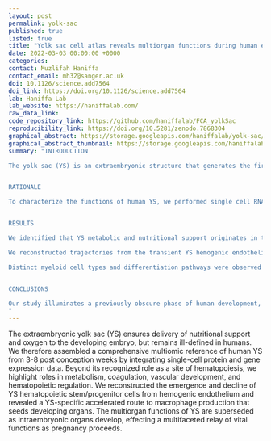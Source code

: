 ```yaml
---
layout: post
permalink: yolk-sac
published: true
listed: true
title: "Yolk sac cell atlas reveals multiorgan functions during human early development"
date: 2022-03-03 00:00:00 +0000
categories: 
contact: Muzlifah Haniffa
contact_email: mh32@sanger.ac.uk
doi: 10.1126/science.add7564
doi_link: https://doi.org/10.1126/science.add7564
lab: Haniffa Lab
lab_website: https://haniffalab.com/
raw_data_link: 
code_repository_link: https://github.com/haniffalab/FCA_yolkSac
reproducibility_link: https://doi.org/10.5281/zenodo.7868304
graphical_abstract: https://storage.googleapis.com/haniffalab/yolk-sac/YS-graphical_abstract-v8.png
graphical_abstract_thumbnail: https://storage.googleapis.com/haniffalab/yolk-sac/YS-graphical_abstract-v8.jpg
summary: "INTRODUCTION

The yolk sac (YS) is an extraembryonic structure that generates the first blood and immune cells, and provides nutritional and metabolic support to the developing embryo. Current knowledge of these functions is based on pivotal studies in model systems, and insights from human studies are limited. Single cell genomics technologies have facilitated the interrogation of human developmental tissues at unprecedented resolution. Atlases of blood and immune cells from multiple organs have been greatly enhanced by focused, time-resolved analyses of specific tissues.   


RATIONALE

To characterize the functions of human YS, we performed single cell RNA sequencing (scRNA-seq) and cellular indexing of transcriptomes and epitopes (CITE-seq) on YS and paired embryonic liver. After integration with external datasets, our reference comprised 169,798 cells from 10 samples spanning 4-8 post-conception weeks (PCW) or Carnegie Stages (CS) 10-23, from which we identified 43 distinct cell states. A repertoire of 2D and 3D imaging techniques provided spatial context and validation. We benchmarked the cellular products and differentiation pathways in two haematopoietic inducible pluripotent stem cell (iPSC) culture protocols, compared against our reference.


RESULTS

We identified that YS metabolic and nutritional support originates in the endoderm, and discovered that endoderm produced coagulation proteins and growth factors that modulate hematopoiesis—erythropoietin (EPO) and thrombopoietin (THPO). While metabolic and coagulation protein production was conserved between human, mouse, and rabbit, EPO and THPO production was observed in human and rabbit only. 

We reconstructed trajectories from the transient YS hemogenic endothelium to early haematopoietic stem/ progenitor cells (HSPCs). Using transcriptomic signatures of early and definitive haematopoiesis, we were able to parse YS HSPCs into myeloid-biased early HSPCs, rapidly outnumbered by lymphoid and megakaryocyte-biased definitive HSPCs around CS14, when haematopoietic cells first emerge from the aorta–gonad–mesonephros (AGM) region. Human embryonic liver remained macroscopically pale prior to CS14, and tracking hemoglobin subtypes led us to conclude that initial erythropoiesis is YS-restricted. This differed from the situation in the mouse, where Hb subtypes suggested two waves of pre-AGM erythropoiesis, including maturation in the macroscopically red embryonic liver. 

Distinct myeloid cell types and differentiation pathways were observed pre– and post– AGM. Before CS14, monocytes were absent and macrophages originated from HPSCs via a pre-macrophage cell state. After CS14, monocytes emerged and a second, monocyte-dependent differentiation trajectory was reconstructed. A rare subset of TREM2+ macrophages, with a microglia-like transcriptomic signature, was present after CS14. Assembling a 12-organ reference of developing macrophages, we revealed that TREM2+ macrophages were found in skin, gonads, brain and AGM, but not in bone marrow, liver, kidney, thymus, mesenteric lymph nodes or gut. Using a transcriptomic signature of pre-AGM macrophages to predict the contribution of YS macrophages to developing tissue macrophage populations, we found retention of this signature in gonad, liver, skin, and AGM macrophages. The iPSC system optimized for macrophage production recapitulated the two routes to macrophage differentiation, but did not generate the diversity of macrophages (including TREM2+ macrophages) observed in developing tissues.


CONCLUSIONS

Our study illuminates a previously obscure phase of human development, where vital functions are delivered by the YS– a transient extraembryonic organ. Our comprehensive single cell atlas will provide a valuable resource for studying the cellular differentiation pathways unique to early life, and leveraging these for tissue engineering and cellular therapy.
"
---
```

The extraembryonic yolk sac (YS) ensures delivery of nutritional support and oxygen to the developing embryo, but remains ill-defined in humans. We therefore assembled a comprehensive multiomic reference of human YS from 3-8 post conception weeks by integrating single-cell protein and gene expression data. Beyond its recognized role as a site of hematopoiesis, we highlight roles in metabolism, coagulation, vascular development, and hematopoietic regulation. We reconstructed the emergence and decline of YS hematopoietic stem/progenitor cells from hemogenic endothelium and revealed a YS-specific accelerated route to macrophage production that seeds developing organs. The multiorgan functions of YS are superseded as intraembryonic organs develop, effecting a multifaceted relay of vital functions as pregnancy proceeds.
